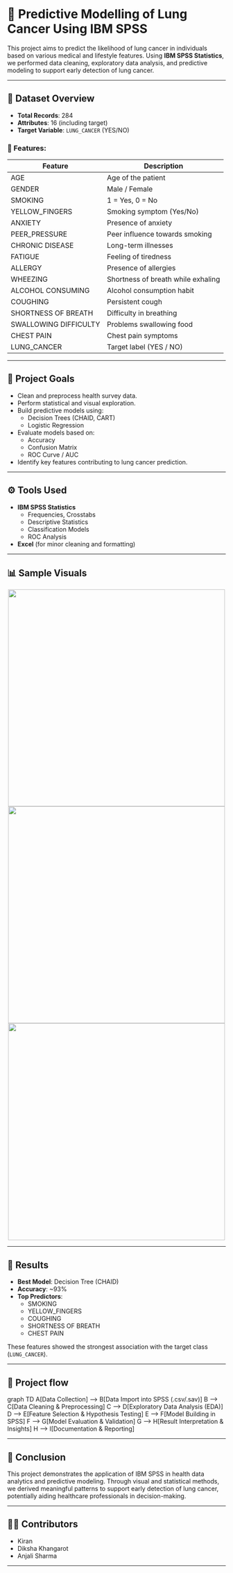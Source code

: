 # 🧠 Predictive Modelling of Lung Cancer Using IBM SPSS

This project aims to predict the likelihood of lung cancer in individuals based on various medical and lifestyle features. Using **IBM SPSS Statistics**, we performed data cleaning, exploratory data analysis, and predictive modeling to support early detection of lung cancer.

---

## 📁 Dataset Overview

- **Total Records**: 284  
- **Attributes**: 16 (including target)
- **Target Variable**: `LUNG_CANCER` (YES/NO)

### 🔶 Features:

| Feature               | Description                           |
|-----------------------|---------------------------------------|
| AGE                   | Age of the patient                    |
| GENDER                | Male / Female                         |
| SMOKING               | 1 = Yes, 0 = No                       |
| YELLOW_FINGERS        | Smoking symptom (Yes/No)              |
| ANXIETY               | Presence of anxiety                   |
| PEER_PRESSURE         | Peer influence towards smoking        |
| CHRONIC DISEASE       | Long-term illnesses                   |
| FATIGUE               | Feeling of tiredness                  |
| ALLERGY               | Presence of allergies                 |
| WHEEZING              | Shortness of breath while exhaling    |
| ALCOHOL CONSUMING     | Alcohol consumption habit             |
| COUGHING              | Persistent cough                      |
| SHORTNESS OF BREATH   | Difficulty in breathing               |
| SWALLOWING DIFFICULTY | Problems swallowing food              |
| CHEST PAIN            | Chest pain symptoms                   |
| LUNG_CANCER           | Target label (YES / NO)               |

---

## 🎯 Project Goals

- Clean and preprocess health survey data.
- Perform statistical and visual exploration.
- Build predictive models using:
  - Decision Trees (CHAID, CART)
  - Logistic Regression
- Evaluate models based on:
  - Accuracy
  - Confusion Matrix
  - ROC Curve / AUC
- Identify key features contributing to lung cancer prediction.

---

## ⚙️ Tools Used

- **IBM SPSS Statistics**
  - Frequencies, Crosstabs
  - Descriptive Statistics
  - Classification Models
  - ROC Analysis
- **Excel** (for minor cleaning and formatting)

---

## 📊 Sample Visuals

<p align="center">
  <img src="screenshots/correlation_matrix.png" width="500"/>
  <img src="screenshots/decision_tree.png" width="500"/>
  <img src="screenshots/roc_curve.png" width="500"/>
</p>

---

## 📝 Results

- **Best Model**: Decision Tree (CHAID)
- **Accuracy**: ~93%
- **Top Predictors**:
  - SMOKING
  - YELLOW_FINGERS
  - COUGHING
  - SHORTNESS OF BREATH
  - CHEST PAIN

These features showed the strongest association with the target class (`LUNG_CANCER`).

---
## 📝 Project flow

graph TD
    A[Data Collection] --> B[Data Import into SPSS (.csv/.sav)]
    B --> C[Data Cleaning & Preprocessing]
    C --> D[Exploratory Data Analysis (EDA)]
    D --> E[Feature Selection & Hypothesis Testing]
    E --> F[Model Building in SPSS]
    F --> G[Model Evaluation & Validation]
    G --> H[Result Interpretation & Insights]
    H --> I[Documentation & Reporting]
    
---

## 📌 Conclusion

This project demonstrates the application of IBM SPSS in health data analytics and predictive modeling. Through visual and statistical methods, we derived meaningful patterns to support early detection of lung cancer, potentially aiding healthcare professionals in decision-making.

---


## 🙋‍♀️ Contributors

- Kiran   
- Diksha Khangarot
- Anjali Sharma

---
